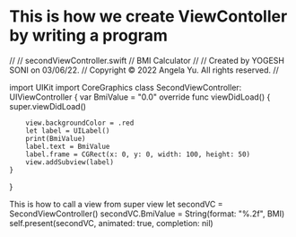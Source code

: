 #  This is how we create ViewContoller by writing a program

//
//  secondViewController.swift
//  BMI Calculator
//
//  Created by YOGESH SONI on 03/06/22.
//  Copyright © 2022 Angela Yu. All rights reserved.
//

import UIKit
import CoreGraphics
class SecondViewController: UIViewController {
    var BmiValue = "0.0"
    override func viewDidLoad() {
        super.viewDidLoad()
        
        view.backgroundColor = .red
        let label = UILabel()
        print(BmiValue)
        label.text = BmiValue
        label.frame = CGRect(x: 0, y: 0, width: 100, height: 50)
        view.addSubview(label)
    }
}

This is how to call a view from super view
        let secondVC = SecondViewController()
        secondVC.BmiValue = String(format: "%.2f", BMI)
        self.present(secondVC, animated: true, completion: nil)
